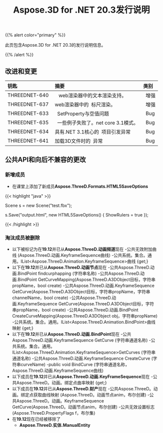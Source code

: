 ﻿---
title: Aspose.3D for .NET 20.3发行说明
type: docs
weight: 50
url: /zh/net/aspose-3d-for-net-20-3-release-notes/
---
{{% alert color="primary" %}} 

此页包含Aspose.3D for .NET 20.3的发行说明信息。

{{% /alert %}} 
## **改进和变更**

|**钥匙**|**摘要**|**类别**|
|:- |:- |:- |
|THREEDNET-640 |` ` web渲染器中的文本渲染支持。|` `增强|
|THREEDNET-637 |web渲染器中的` `标尺渲染。|` `增强|
|THREEDNET-633 |` `SetProperty与空值问题|` `Bug|
|THREEDNET-635 |` `一些例子失败了。net core 3.1模式。|` `Bug|
|THREEDNET-634 |具有.NET 3.1核心的` `项目引发异常|` `Bug|
|THREEDNET-641 |加载3D文件时的` `异常|` `Bug|
## **公共API和向后不兼容的更改**
### **新增成员**
- 在课堂上添加了新成员**Aspose.ThreeD.Formats.HTML5SaveOptions**



{{< highlight "java" >}}

 Scene s = new Scene("test.fbx");

s.Save("output.html", new HTML5SaveOptions() { ShowRulers = true });

{{< /highlight >}}
### **淘汰成员被删除**
- 以下被标记为在**19.12**并已从**Aspose.ThreeD.动画频道**现在
-公共无效附加曲线 (Aspose.ThreeD.动画.KeyframeSequence曲线)
-公共系统。集合。通用。IList<Aspose.ThreeD.Animation.KeyframeSequence>曲线 {get;}
- 以下在**19.12**并已从**Aspose.ThreeD.动画节点**现在
-公共Aspose.ThreeD.动画.BindPoint findcurphapping (字符串名称)
-公共Aspose.ThreeD.动画.BindPoint GetCurveMapping(Aspose.ThreeD.A3DObject目标，字符串propName，bool create)
-公共Aspose.ThreeD.动画.KeyframeSequence GetCurve(Aspose.ThreeD.A3DObject目标，字符串propName，字符串channelName，bool create)
-公共Aspose.ThreeD.动画.KeyframeSequence GetCurve(Aspose.ThreeD.A3DObject目标，字符串propName，bool create)
-公共Aspose.ThreeD.动画.BindPoint CreateCurveMapping(Aspose.ThreeD.A3DObject obj，字符串propName)
-公共系统。集合。通用。IList<Aspose.ThreeD.Animation.BindPoint>曲线映射 {get;}
- 以下在**19.12**并已从**Aspose.ThreeD.动画.BindPoint**现在
-公共Aspose.ThreeD.动画.KeyframeSequence GetCurve (字符串通道名称)
-公共系统。集合。通用。IList<Aspose.ThreeD.Animation.KeyframeSequence>GetCurves (字符串通道名称)
-公共Aspose.ThreeD.动画.KeyframeSequence CreateCurve (字符串curveName)
-public void BindCurve (字符串通道名称，Aspose.ThreeD.动画.KeyframeSequence曲线)
- 以下成员在**19.12**并已从**Aspose.ThreeD.动画.KeyFrameSequence**现在
-公共Aspose.ThreeD。动画。绑定点曲率映射 {get;}
- 以下成员在**19.12**并已从**Aspose.ThreeD.财产**现在
-公共Aspose.ThreeD。动画。绑定点获取曲线映射 (Aspose.ThreeD。动画节点anim，布尔创建)
-公共Aspose.ThreeD。动画。KeyframeSequence GetCurve(Aspose.ThreeD。动画节点anim，布尔创建)
-公共无效设置标志 (Aspose.ThreeD.PropertyFlags f，布尔集)
- 在**19.12**现在已经被移除了
  - **Aspose.ThreeD.实体.ManualEntity**

